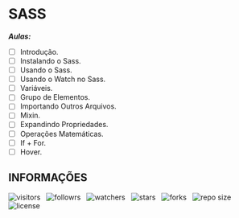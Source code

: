 # SASS

***Aulas:***

- [ ] Introdução.
- [ ] Instalando o Sass.
- [ ] Usando o Sass.
- [ ] Usando o Watch no Sass.
- [ ] Variáveis.
- [ ] Grupo de Elementos.
- [ ] Importando Outros Arquivos.
- [ ] Mixin.
- [ ] Expandindo Propriedades.
- [ ] Operações Matemáticas.
- [ ] If + For.
- [ ] Hover.

## INFORMAÇÕES

![visitors](https://visitor-badge.glitch.me/badge?page_id=Devsgeeknerd.sass-front-end-zp "Total de Visitas")
&nbsp;
![followrs](https://img.shields.io/github/followers/Devsgeeknerd?style=social "Total de Seguidores")
&nbsp;
![watchers](https://img.shields.io/github/watchers/Devsgeeknerd/sass-front-end-zp?style=social "Total de Observadores")
&nbsp;
![stars](https://img.shields.io/github/stars/Devsgeeknerd/sass-front-end-zp?style=social "Total de Estrelas Recebidas")
&nbsp;
![forks](https://img.shields.io/github/forks/Devsgeeknerd/sass-front-end-zp?style=social "Total de Forks")
&nbsp;
![repo size](https://img.shields.io/github/repo-size/Devsgeeknerd/sass-front-end-zp?style=social "Tamanho do Repositório")
&nbsp;
![license](https://img.shields.io/github/license/Devsgeeknerd/sass-front-end-zp?style=social "Licença do Repositório")
